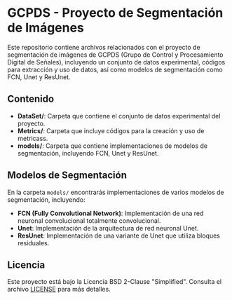 # GCPDS - Proyecto de Segmentación de Imágenes

Este repositorio contiene archivos relacionados con el proyecto de segmentación de imágenes de GCPDS (Grupo de Control y Procesamiento Digital de Señales), incluyendo un conjunto de datos experimental, códigos para extracción y uso de datos, así como modelos de segmentación como FCN, Unet y ResUnet.

## Contenido

- **DataSet/**: Carpeta que contiene el conjunto de datos experimental del proyecto.
- **Metrics/**: Carpeta que incluye códigos para la creación y uso de metricass.
- **models/**: Carpeta que contiene implementaciones de modelos de segmentación, incluyendo FCN, Unet y ResUnet.

## Modelos de Segmentación

En la carpeta `models/` encontrarás implementaciones de varios modelos de segmentación, incluyendo:

- **FCN (Fully Convolutional Network)**: Implementación de una red neuronal convolucional totalmente convolucional.
- **Unet**: Implementación de la arquitectura de red neuronal Unet.
- **ResUnet**: Implementación de una variante de Unet que utiliza bloques residuales.

## Licencia

Este proyecto está bajo la Licencia BSD 2-Clause "Simplified". Consulta el archivo [LICENSE](LICENSE) para más detalles.
